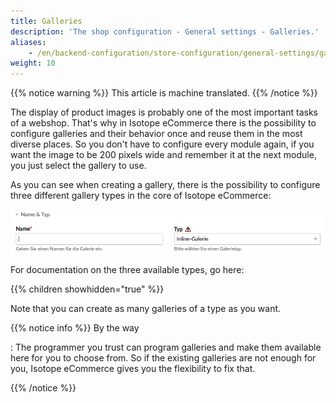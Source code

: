 ```yaml
---
title: Galleries
description: 'The shop configuration - General settings - Galleries.'
aliases:
    - /en/backend-configuration/store-configuration/general-settings/galleries/
weight: 10
---
```


{{% notice warning %}}
This article is machine translated.
{{% /notice %}}

The display of product images is probably one of the most important tasks of a webshop. That's why in Isotope eCommerce there is the possibility to configure galleries and their behavior once and reuse them in the most diverse places. So you don't have to configure every module again, if you want the image to be 200 pixels wide and remember it at the next module, you just select the gallery to use.

As you can see when creating a gallery, there is the possibility to configure three different gallery types in the core of Isotope eCommerce:

![Gallery type selection](type_choice.png)

For documentation on the three available types, go here:

{{% children showhidden="true" %}}

Note that you can create as many galleries of a type as you want.

{{% notice info %}}
By the way

: The programmer you trust can program galleries and make them available here for you to choose from. So if the existing galleries are not enough for you, Isotope eCommerce gives you the flexibility to fix that.

{{% /notice %}}
